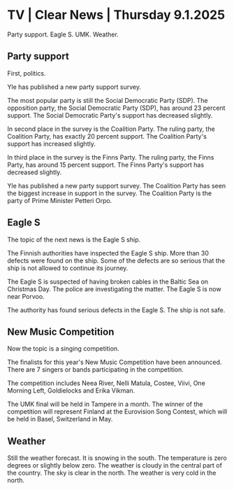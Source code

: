 # TV \| Clear News \| Thursday 9.1.2025

Party support. Eagle S. UMK. Weather.

## Party support

First, politics.

Yle has published a new party support survey.

The most popular party is still the Social Democratic Party (SDP). The opposition party, the Social Democratic Party (SDP), has around 23 percent support. The Social Democratic Party's support has decreased slightly.

In second place in the survey is the Coalition Party. The ruling party, the Coalition Party, has exactly 20 percent support. The Coalition Party's support has increased slightly.

In third place in the survey is the Finns Party. The ruling party, the Finns Party, has around 15 percent support. The Finns Party's support has decreased slightly.

Yle has published a new party support survey. The Coalition Party has seen the biggest increase in support in the survey. The Coalition Party is the party of Prime Minister Petteri Orpo.

## Eagle S

The topic of the next news is the Eagle S ship.

The Finnish authorities have inspected the Eagle S ship. More than 30 defects were found on the ship. Some of the defects are so serious that the ship is not allowed to continue its journey.

The Eagle S is suspected of having broken cables in the Baltic Sea on Christmas Day. The police are investigating the matter. The Eagle S is now near Porvoo.

The authority has found serious defects in the Eagle S. The ship is not safe.

## New Music Competition

Now the topic is a singing competition.

The finalists for this year's New Music Competition have been announced. There are 7 singers or bands participating in the competition.

The competition includes Neea River, Nelli Matula, Costee, Viivi, One Morning Left, Goldielocks and Erika Vikman.

The UMK final will be held in Tampere in a month. The winner of the competition will represent Finland at the Eurovision Song Contest, which will be held in Basel, Switzerland in May.

## Weather

Still the weather forecast. It is snowing in the south. The temperature is zero degrees or slightly below zero. The weather is cloudy in the central part of the country. The sky is clear in the north. The weather is very cold in the north.

